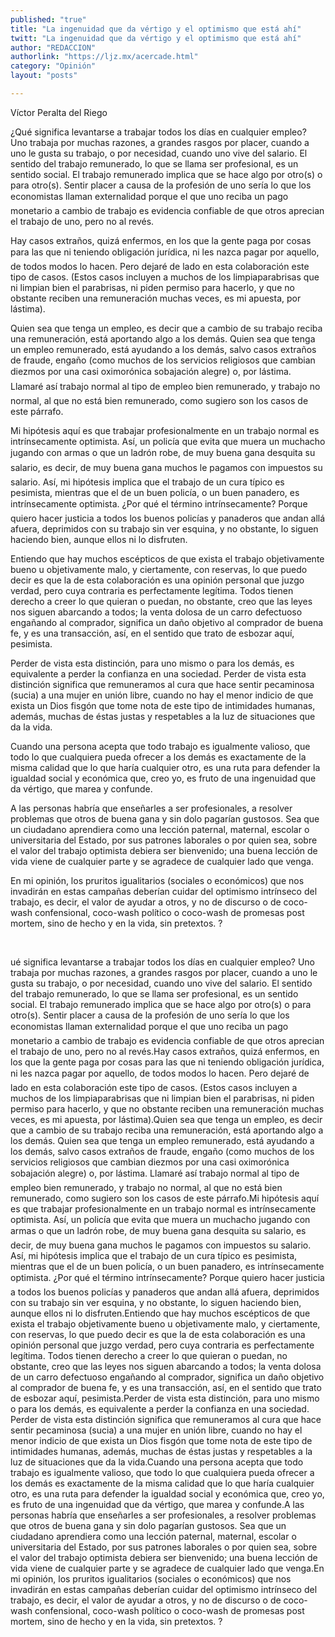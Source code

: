 ```yaml
---
published: "true"
title: "La ingenuidad que da vértigo y el optimismo que está ahí"
twitt: "La ingenuidad que da vértigo y el optimismo que está ahí"
author: "REDACCION"
authorlink: "https://ljz.mx/acercade.html"
category: "Opinión"
layout: "posts"

---
```



  Víctor Peralta del Riego



  
  
  
  
  



  ¿Qué significa levantarse a trabajar todos los días en cualquier empleo? Uno trabaja por muchas razones, a grandes rasgos por placer, cuando a uno le gusta su trabajo, o por necesidad, cuando uno vive del salario. El sentido del trabajo remunerado, lo que se llama ser profesional, es un sentido social. El trabajo remunerado implica que se hace algo por otro(s) o para otro(s). Sentir placer a causa de la profesión de uno sería lo que los economistas llaman externalidad porque el que uno reciba un pago monetario a cambio de trabajo es evidencia confiable de que otros aprecian el trabajo de uno, pero no al revés.



  Hay casos extraños, quizá enfermos, en los que la gente paga por cosas para las que ni teniendo obligación jurídica, ni les nazca pagar por aquello, de todos modos lo hacen. Pero dejaré de lado en esta colaboración este tipo de casos. (Estos casos incluyen a muchos de los limpiaparabrisas que ni limpian bien el parabrisas, ni piden permiso para hacerlo, y que no obstante reciben una remuneración muchas veces, es mi apuesta, por lástima).



  Quien sea que tenga un empleo, es decir que a cambio de su trabajo reciba una remuneración, está aportando algo a los demás. Quien sea que tenga un empleo remunerado, está ayudando a los demás, salvo casos extraños de fraude, engaño (como muchos de los servicios religiosos que cambian diezmos por una casi oximorónica sobajación alegre) o, por lástima. Llamaré así trabajo normal al tipo de empleo bien remunerado, y trabajo no normal, al que no está bien remunerado, como sugiero son los casos de este párrafo.



  Mi hipótesis aquí es que trabajar profesionalmente en un trabajo normal es intrínsecamente optimista. Así, un policía que evita que muera un muchacho jugando con armas o que un ladrón robe, de muy buena gana desquita su salario, es decir, de muy buena gana muchos le pagamos con impuestos su salario. Así, mi hipótesis implica que el trabajo de un cura típico es pesimista, mientras que el de un buen policía, o un buen panadero, es intrínsecamente optimista. ¿Por qué el término intrínsecamente? Porque quiero hacer justicia a todos los buenos policías y panaderos que andan allá afuera, deprimidos con su trabajo sin ver esquina, y no obstante, lo siguen haciendo bien, aunque ellos ni lo disfruten.



  Entiendo que hay muchos escépticos de que exista el trabajo objetivamente bueno u objetivamente malo, y ciertamente, con reservas, lo que puedo decir es que la de esta colaboración es una opinión personal que juzgo verdad, pero cuya contraria es perfectamente legítima. Todos tienen derecho a creer lo que quieran o puedan, no obstante, creo que las leyes nos siguen abarcando a todos; la venta dolosa de un carro defectuoso engañando al comprador, significa un daño objetivo al comprador de buena fe, y es una transacción, así, en el sentido que trato de esbozar aquí, pesimista.



  Perder de vista esta distinción, para uno mismo o para los demás, es equivalente a perder la confianza en una sociedad. Perder de vista esta distinción significa que remuneramos al cura que hace sentir pecaminosa (sucia) a una mujer en unión libre, cuando no hay el menor indicio de que exista un Dios fisgón que tome nota de este tipo de intimidades humanas, además, muchas de éstas justas y respetables a la luz de situaciones que da la vida.



  Cuando una persona acepta que todo trabajo es igualmente valioso, que todo lo que cualquiera pueda ofrecer a los demás es exactamente de la misma calidad que lo que haría cualquier otro, es una ruta para defender la igualdad social y económica que, creo yo, es fruto de una ingenuidad que da vértigo, que marea y confunde.



  A las personas habría que enseñarles a ser profesionales, a resolver problemas que otros de buena gana y sin dolo pagarían gustosos. Sea que un ciudadano aprendiera como una lección paternal, maternal, escolar o universitaria del Estado, por sus patrones laborales o por quien sea, sobre el valor del trabajo optimista debiera ser bienvenido; una buena lección de vida viene de cualquier parte y se agradece de cualquier lado que venga.



  En mi opinión, los pruritos igualitarios (sociales o económicos) que nos invadirán en estas campañas deberían cuidar del optimismo intrínseco del trabajo, es decir, el valor de ayudar a otros, y no de discurso o de coco-wash confensional, coco-wash político o coco-wash de promesas post mortem, sino de hecho y en la vida, sin pretextos. ?



   



  ué significa levantarse a trabajar todos los días en cualquier empleo? Uno trabaja por muchas razones, a grandes rasgos por placer, cuando a uno le gusta su trabajo, o por necesidad, cuando uno vive del salario. El sentido del trabajo remunerado, lo que se llama ser profesional, es un sentido social. El trabajo remunerado implica que se hace algo por otro(s) o para otro(s). Sentir placer a causa de la profesión de uno sería lo que los economistas llaman externalidad porque el que uno reciba un pago monetario a cambio de trabajo es evidencia confiable de que otros aprecian el trabajo de uno, pero no al revés.Hay casos extraños, quizá enfermos, en los que la gente paga por cosas para las que ni teniendo obligación jurídica, ni les nazca pagar por aquello, de todos modos lo hacen. Pero dejaré de lado en esta colaboración este tipo de casos. (Estos casos incluyen a muchos de los limpiaparabrisas que ni limpian bien el parabrisas, ni piden permiso para hacerlo, y que no obstante reciben una remuneración muchas veces, es mi apuesta, por lástima).Quien sea que tenga un empleo, es decir que a cambio de su trabajo reciba una remuneración, está aportando algo a los demás. Quien sea que tenga un empleo remunerado, está ayudando a los demás, salvo casos extraños de fraude, engaño (como muchos de los servicios religiosos que cambian diezmos por una casi oximorónica sobajación alegre) o, por lástima. Llamaré así trabajo normal al tipo de empleo bien remunerado, y trabajo no normal, al que no está bien remunerado, como sugiero son los casos de este párrafo.Mi hipótesis aquí es que trabajar profesionalmente en un trabajo normal es intrínsecamente optimista. Así, un policía que evita que muera un muchacho jugando con armas o que un ladrón robe, de muy buena gana desquita su salario, es decir, de muy buena gana muchos le pagamos con impuestos su salario. Así, mi hipótesis implica que el trabajo de un cura típico es pesimista, mientras que el de un buen policía, o un buen panadero, es intrínsecamente optimista. ¿Por qué el término intrínsecamente? Porque quiero hacer justicia a todos los buenos policías y panaderos que andan allá afuera, deprimidos con su trabajo sin ver esquina, y no obstante, lo siguen haciendo bien, aunque ellos ni lo disfruten.Entiendo que hay muchos escépticos de que exista el trabajo objetivamente bueno u objetivamente malo, y ciertamente, con reservas, lo que puedo decir es que la de esta colaboración es una opinión personal que juzgo verdad, pero cuya contraria es perfectamente legítima. Todos tienen derecho a creer lo que quieran o puedan, no obstante, creo que las leyes nos siguen abarcando a todos; la venta dolosa de un carro defectuoso engañando al comprador, significa un daño objetivo al comprador de buena fe, y es una transacción, así, en el sentido que trato de esbozar aquí, pesimista.Perder de vista esta distinción, para uno mismo o para los demás, es equivalente a perder la confianza en una sociedad. Perder de vista esta distinción significa que remuneramos al cura que hace sentir pecaminosa (sucia) a una mujer en unión libre, cuando no hay el menor indicio de que exista un Dios fisgón que tome nota de este tipo de intimidades humanas, además, muchas de éstas justas y respetables a la luz de situaciones que da la vida.Cuando una persona acepta que todo trabajo es igualmente valioso, que todo lo que cualquiera pueda ofrecer a los demás es exactamente de la misma calidad que lo que haría cualquier otro, es una ruta para defender la igualdad social y económica que, creo yo, es fruto de una ingenuidad que da vértigo, que marea y confunde.A las personas habría que enseñarles a ser profesionales, a resolver problemas que otros de buena gana y sin dolo pagarían gustosos. Sea que un ciudadano aprendiera como una lección paternal, maternal, escolar o universitaria del Estado, por sus patrones laborales o por quien sea, sobre el valor del trabajo optimista debiera ser bienvenido; una buena lección de vida viene de cualquier parte y se agradece de cualquier lado que venga.En mi opinión, los pruritos igualitarios (sociales o económicos) que nos invadirán en estas campañas deberían cuidar del optimismo intrínseco del trabajo, es decir, el valor de ayudar a otros, y no de discurso o de coco-wash confensional, coco-wash político o coco-wash de promesas post mortem, sino de hecho y en la vida, sin pretextos. ?

